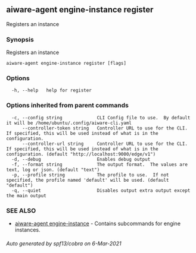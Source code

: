 ## aiware-agent engine-instance register

Registers an instance

### Synopsis

Registers an instance

```
aiware-agent engine-instance register [flags]
```

### Options

```
  -h, --help   help for register
```

### Options inherited from parent commands

```
  -c, --config string             CLI Config file to use.  By default it will be /home/ubuntu/.config/aiware-cli.yaml
      --controller-token string   Controller URL to use for the CLI.  If specified, this will be used instead of what is in the configuration.
      --controller-url string     Controller URL to use for the CLI.  If specified, this will be used instead of what is in the configuration. (default "http://localhost:9000/edge/v1")
  -d, --debug                     Enables debug output
  -f, --format string             The output format.  The values are text, log or json. (default "text")
  -p, --profile string            The profile to use.  If not specified, the profile named 'default' will be used. (default "default")
  -q, --quiet                     Disables output extra output except the main output
```

### SEE ALSO

* [aiware-agent engine-instance](/cli/aiware-agent_engine-instance.md)	 - Contains subcommands for engine instances.

###### Auto generated by spf13/cobra on 6-Mar-2021
